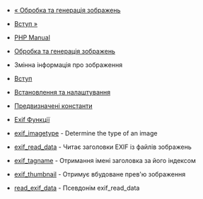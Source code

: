 - [« Обробка та генерація зображень](refs.utilspec.image.md)
- [Вступ »](intro.exif.md)

- [PHP Manual](index.md)
- [Обробка та генерація зображень](refs.utilspec.image.md)
- Змінна інформація про зображення



- [Вступ](intro.exif.md)
- [Встановлення та налаштування](exif.setup.md)




- [Предвизначені константи](exif.constants.md)
- [Exif Функції](ref.exif.md)
- [exif_imagetype](function.exif-imagetype.md) - Determine the
type of an image
- [exif_read_data](function.exif-read-data.md) - Читає
заголовки EXIF із файлів зображень
- [exif_tagname](function.exif-tagname.md) - Отримання імені
заголовка за його індексом
- [exif_thumbnail](function.exif-thumbnail.md) - Отримує
вбудоване прев'ю зображення
- [read_exif_data](function.read-exif-data.md) - Псевдонім
exif_read_data
